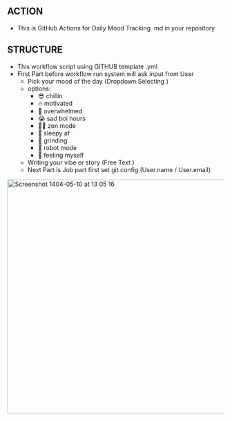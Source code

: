 ## ACTION
  - This is GitHub Actions for Daily Mood Tracking .md in your repository
## STRUCTURE
  - This workflow script using GITHUB template .yml
  - First Part before workflow run system will ask input from User
      - Pick your mood of the day (Dropdown Selecting **<Required>**)
      - options:
          - 😎 chillin
          - 🔥 motivated
          - 🤯 overwhelmed
          - 😭 sad boi hours
          - 🧘‍♂️ zen mode
          - 🥱 sleepy af
          - 😤 grinding
          - 🤖 robot mode
          - 🥳 feeling myself
      - Writing your vibe or story (Free Text <Optional>)
      - Next Part is Job part first set git config (User.name / User.email)
<img width="556" height="543" alt="Screenshot 1404-05-10 at 13 05 16" src="https://github.com/user-attachments/assets/ff5a39b6-f877-47b6-9323-28d278772463" />
